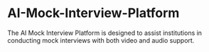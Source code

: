 # AI-Mock-Interview-Platform
The AI Mock Interview Platform is designed to assist institutions in conducting mock interviews with both video and audio support.
